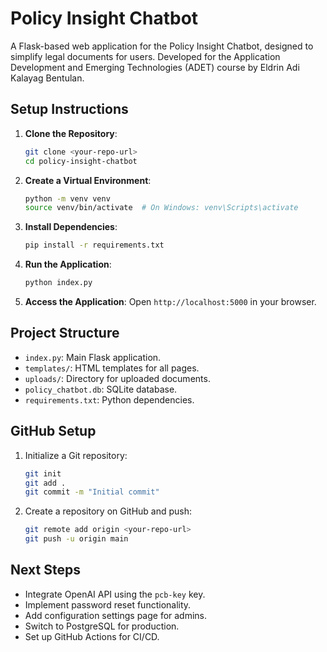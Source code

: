 # Policy Insight Chatbot

A Flask-based web application for the Policy Insight Chatbot, designed to simplify legal documents for users. Developed for the Application Development and Emerging Technologies (ADET) course by Eldrin Adi Kalayag Bentulan.

## Setup Instructions

1. **Clone the Repository**:
   ```bash
   git clone <your-repo-url>
   cd policy-insight-chatbot
   ```

2. **Create a Virtual Environment**:
   ```bash
   python -m venv venv
   source venv/bin/activate  # On Windows: venv\Scripts\activate
   ```

3. **Install Dependencies**:
   ```bash
   pip install -r requirements.txt
   ```

4. **Run the Application**:
   ```bash
   python index.py
   ```

5. **Access the Application**:
   Open `http://localhost:5000` in your browser.

## Project Structure

- `index.py`: Main Flask application.
- `templates/`: HTML templates for all pages.
- `uploads/`: Directory for uploaded documents.
- `policy_chatbot.db`: SQLite database.
- `requirements.txt`: Python dependencies.

## GitHub Setup

1. Initialize a Git repository:
   ```bash
   git init
   git add .
   git commit -m "Initial commit"
   ```

2. Create a repository on GitHub and push:
   ```bash
   git remote add origin <your-repo-url>
   git push -u origin main
   ```

## Next Steps

- Integrate OpenAI API using the `pcb-key` key.
- Implement password reset functionality.
- Add configuration settings page for admins.
- Switch to PostgreSQL for production.
- Set up GitHub Actions for CI/CD.